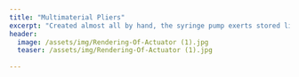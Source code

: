 ```yaml
---
title: "Multimaterial Pliers"
excerpt: "Created almost all by hand, the syringe pump exerts stored liquid from 1 uL/min to 10 mL/min."
header:
  image: /assets/img/Rendering-Of-Actuator (1).jpg
  teaser: /assets/img/Rendering-Of-Actuator (1).jpg
   
---
```


